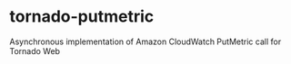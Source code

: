 tornado-putmetric
=================

Asynchronous implementation of  Amazon CloudWatch PutMetric call for Tornado Web
